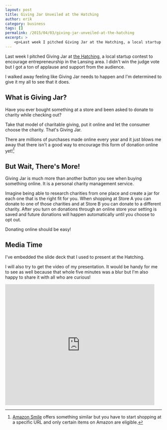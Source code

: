 ```yaml
---
layout: post
title: Giving Jar Unveiled at the Hatching
author: erik
category: business
tags: []
permalink: /2015/04/03/giving-jar-unveiled-at-the-hatching
excerpt: >
    <p>Last week I pitched Giving Jar at the Hatching, a local startup contest to encourage entrepreneurship in the Lansing area. I didn't win the judge vote but I got a ton of applause and support from the audience.</p>I walked away feeling like Giving Jar needs to happen and I'm determined to give it my all to see that it does.
---
```


Last week I pitched Giving Jar at [the Hatching](http://www.thehatching.org), a local startup contest to encourage entrepreneurship in the Lansing area. I didn't win the judge vote but I got a ton of applause and support from the audience.

I walked away feeling like Giving Jar needs to happen and I'm determined to give it my all to see that it does.

## What is Giving Jar?

Have you ever bought something at a store and been asked to donate to charity while checking out?

Take that model of charitable giving, put it online and let the consumer choose the charity. That's Giving Jar.

There are millions of purchases made online every year and it just blows me away that there isn't a good way to encourage this form of donation online yet![^1]

## But Wait, There's More!

Giving Jar is much more than another button you see when buying something online. It is a personal charity management service.

Imagine being able to research charities from one place and create a jar for each one that is the right fit for you. When shopping at Store A you can donate to one of those charities and at Store B you can donate to a different charity. After you turn on donations through an online store your setting is saved and future donations will happen automatically until you choose to opt out.

Donating online should be easy!

## Media Time

I've embedded the slide deck that I used to present at the Hatching.

I will also try to get the video of my presentation. It would be handy for me to see as well because that whole five minutes was a blur but I'm also happy to share it with all who are curious!

<iframe src="https://docs.google.com/presentation/d/1shvZpvz0C0KLSbQ6TBMpDt3HDL9tQYqd8gX_Qoo6UTs/embed?start=false&loop=false&delayms=3000" frameborder="0" width="480" height="389" allowfullscreen="true" mozallowfullscreen="true" webkitallowfullscreen="true"></iframe>

[^1]: [Amazon Smile](http://smile.amazon.com) offers something similar but you have to start shopping at a specific URL and only certain items on Amazon are eligible.
